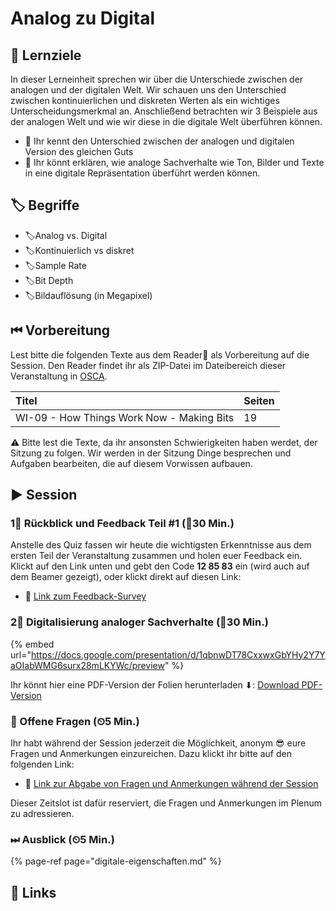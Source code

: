 # Analog zu Digital

## 🎯 Lernziele

In dieser Lerneinheit sprechen wir über die Unterschiede zwischen der analogen und der digitalen Welt. Wir schauen uns den Unterschied zwischen kontinuierlichen und diskreten Werten als ein wichtiges Unterscheidungsmerkmal an. Anschließend betrachten wir 3 Beispiele aus der analogen Welt und wie wir diese in die digitale Welt überführen können.

* 🎯 Ihr kennt den Unterschied zwischen der analogen und digitalen Version des gleichen Guts
* 🎯 Ihr könnt erklären, wie analoge Sachverhalte wie Ton, Bilder und Texte in eine digitale Repräsentation überführt werden können.

## 🏷 Begriffe

* 🏷Analog vs. Digital
* 🏷Kontinuierlich vs diskret
* 🏷Sample Rate
* 🏷Bit Depth
* 🏷Bildauflösung \(in Megapixel\)

## ⏮ Vorbereitung

Lest bitte die folgenden Texte aus dem Reader📑 als Vorbereitung auf die Session. Den Reader findet ihr als ZIP-Datei im Dateibereich dieser Veranstaltung in [OSCA](http://osca.hs-osnabrueck.de/). 

| Titel | Seiten |
| :--- | :--- |
| WI-09 - How Things Work Now - Making Bits | 19 |

⚠ Bitte lest die Texte, da ihr ansonsten Schwierigkeiten haben werdet, der Sitzung zu folgen. Wir werden in der Sitzung Dinge besprechen und Aufgaben bearbeiten, die auf diesem Vorwissen aufbauen.

## ▶ Session

### 1⃣ Rückblick und Feedback Teil \#1 \(⏲30 Min.\)

Anstelle des Quiz fassen wir heute  die wichtigsten Erkenntnisse aus dem ersten Teil der Veranstaltung zusammen und holen euer Feedback ein. Klickt auf den Link unten und gebt den Code **12 85 83** ein \(wird auch auf dem Beamer gezeigt\), oder klickt direkt auf diesen Link:

* 🔗 [Link zum Feedback-Survey](https://www.menti.com/46e662c4)

### 2⃣ Digitalisierung analoger Sachverhalte \(⏲30 Min.\)

{% embed url="https://docs.google.com/presentation/d/1qbnwDT78CxxwxGbYHy2Y7YaOIabWMG6surx28mLKYWc/preview" %}

Ihr könnt hier eine PDF-Version der Folien herunterladen ⬇: [Download PDF-Version](https://docs.google.com/presentation/d/1qbnwDT78CxxwxGbYHy2Y7YaOIabWMG6surx28mLKYWc/export/pdf)

### 🔁 Offene Fragen \(⏲5 Min.\)

Ihr habt während der Session jederzeit die Möglichkeit, anonym 😎 eure Fragen und Anmerkungen einzureichen. Dazu klickt ihr bitte auf den folgenden Link:

* 🔗 [Link zur Abgabe von Fragen und Anmerkungen während der Session](https://www.menti.com/5c40972b)

Dieser Zeitslot ist dafür reserviert, die Fragen und Anmerkungen im Plenum zu adressieren.

### ⏭ Ausblick \(⏲5 Min.\)

{% page-ref page="digitale-eigenschaften.md" %}

## 🔗 Links

